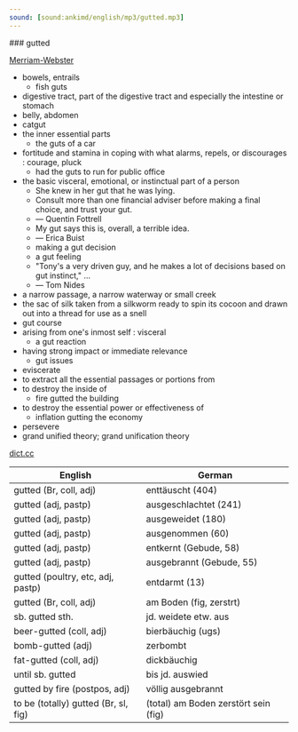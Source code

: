 ```yaml
---
sound: [sound:ankimd/english/mp3/gutted.mp3]
---
```


\### gutted

[Merriam-Webster](https://www.merriam-webster.com/dictionary/gutted)

- bowels, entrails
    - fish guts
- digestive tract, part of the digestive tract and especially the intestine or stomach
- belly, abdomen
- catgut
- the inner essential parts
    - the guts of a car
- fortitude and stamina in coping with what alarms, repels, or discourages : courage, pluck
    - had the guts to run for public office
- the basic visceral, emotional, or instinctual part of a person
    - She knew in her gut that he was lying.
    - Consult more than one financial adviser before making a final choice, and trust your gut.
    - — Quentin Fottrell
    - My gut says this is, overall, a terrible idea.
    - — Erica Buist
    - making a gut decision
    - a gut feeling
    - "Tony's a very driven guy, and he makes a lot of decisions based on gut instinct," …
    - — Tom Nides
- a narrow passage, a narrow waterway or small creek
- the sac of silk taken from a silkworm ready to spin its cocoon and drawn out into a thread for use as a snell
- gut course
- arising from one's inmost self : visceral
    - a gut reaction
- having strong impact or immediate relevance
    - gut issues
- eviscerate
- to extract all the essential passages or portions from
- to destroy the inside of
    - fire gutted the building
- to destroy the essential power or effectiveness of
    - inflation gutting the economy
- persevere
- grand unified theory; grand unification theory

[dict.cc](https://www.dict.cc/gutted)

| English        | German       |
| -------------- | ------------ |
| gutted (Br, coll, adj) | enttäuscht (404) |
| gutted (adj, pastp) | ausgeschlachtet (241) |
| gutted (adj, pastp) | ausgeweidet (180) |
| gutted (adj, pastp) | ausgenommen (60) |
| gutted (adj, pastp) | entkernt (Gebude, 58) |
| gutted (adj, pastp) | ausgebrannt (Gebude, 55) |
| gutted (poultry, etc, adj, pastp) | entdarmt (13) |
| gutted (Br, coll, adj) | am Boden (fig, zerstrt) |
| sb. gutted sth. | jd. weidete etw. aus |
| beer-gutted (coll, adj) | bierbäuchig (ugs) |
| bomb-gutted (adj) | zerbombt |
| fat-gutted (coll, adj) | dickbäuchig |
| until sb. gutted | bis jd. auswied |
| gutted by fire (postpos, adj) | völlig ausgebrannt |
| to be (totally) gutted (Br, sl, fig) | (total) am Boden zerstört sein (fig) |
